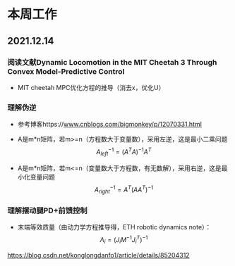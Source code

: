 # 本周工作

## 2021.12.14

### 阅读文献Dynamic Locomotion in the MIT Cheetah 3 Through Convex Model-Predictive Control

* MIT cheetah MPC优化方程的推导（消去x，优化U）

### 理解**伪逆**

* 参考博客https://www.cnblogs.com/bigmonkey/p/12070331.html

* A是m*n矩阵，若m>=n（方程数大于变量数），采用左逆，这是最小二乘问题
  $$
    A^{-1}_{left}=(A^{T}A)^{-1}A^{T}
  $$

* A是m*n矩阵，若m<=n（变量数大于方程数，有无数解），采用右逆，这是最小化变量问题
  $$
    A^{-1}_{right}=A^{T}(AA^{T})^{-1}
  $$

### 理解摆动腿PD+前馈控制

* 末端等效质量（由动力学方程推导得，ETH robotic dynamics note）：
  $$
    \Lambda_{i}=(J_{i}M^{-1}J^{T}_{i})^{-1}
  $$


https://blog.csdn.net/konglongdanfo1/article/details/85204312
